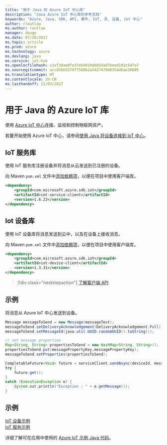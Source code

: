 ```yaml
---
title: "用于 Java 的 Azure IoT 中心库"
description: "Java Azure IoT 中心库的参考文档"
keywords: "Azure, Java, SDK, API, 事件, IoT, 流, 设备, iot 中心"
author: rloutlaw
ms.author: routlaw
manager: douge
ms.date: 07/20/2017
ms.topic: article
ms.prod: azure
ms.technology: azure
ms.devlang: java
ms.service: iot-hub
ms.openlocfilehash: c1af3dae0fe37eb4919db02da87beed193c547a7
ms.sourcegitcommit: acc83bb537d77568b2a5427479d6354d6ae30885
ms.translationtype: HT
ms.contentlocale: zh-CN
ms.lasthandoff: 11/03/2017
---
```

# <a name="azure-iot-libraries-for-java"></a>用于 Java 的 Azure IoT 库

使用 [Azure IoT 中心](https://docs.microsoft.com/azure/iot-hub/iot-hub-what-is-iot-hub)连接、监视和控制物联网资产。

若要开始使用 Azure IoT 中心，请参阅[使用 Java 将设备连接到 IoT 中心](/azure/iot-hub/iot-hub-java-java-getstarted)。

## <a name="iot-service-library"></a>IoT 服务库

使用 IoT 服务库注册设备并将消息从云发送到已注册的设备。

向 Maven `pom.xml` 文件中[添加依赖项](https://maven.apache.org/guides/getting-started/index.html#How_do_I_use_external_dependencies)，以便在项目中使用客户端库。  

```XML
<dependency>
    <groupId>com.microsoft.azure.sdk.iot</groupId>
    <artifactId>iot-service-client</artifactId>
    <version>1.6.23</version>
</dependency>
```   

## <a name="iot-device-library"></a>Iot 设备库

使用 IoT 设备库将消息发送到云中，以及在设备上接收消息。

向 Maven `pom.xml` 文件中[添加依赖项](https://maven.apache.org/guides/getting-started/index.html#How_do_I_use_external_dependencies)，以便在项目中使用客户端库。  

```XML
<dependency>
    <groupId>com.microsoft.azure.sdk.iot</groupId>
    <artifactId>iot-device-client</artifactId>
    <version>1.3.31</version>
</dependency>
```

> [!div class="nextstepaction"]
> [了解客户端 API](/java/api/overview/azure/iot/clientlibrary)   

## <a name="example"></a>示例

将消息从 Azure IoT 中心发送到设备。

```java
Message messageToSend = new Message(messageText);
messageToSend.setDeliveryAcknowledgement(DeliveryAcknowledgement.Full);
messageToSend.setMessageId(java.util.UUID.randomUUID().toString());

// set message properties
Map<String, String> propertiesToSend = new HashMap<String, String>();
propertiesToSend.put(messagePropertyKey,messagePropertyKey);
messageToSend.setProperties(propertiesToSend);

CompletableFuture<Void> future = serviceClient.sendAsync(deviceId, messageToSend);
try {
    future.get();
}
catch (ExecutionException e) {
    System.out.println("Exception : " + e.getMessage());
}
```


## <a name="samples"></a>示例

[IoT 设备示例](https://github.com/Azure/azure-iot-sdk-java/tree/master/device/iot-device-samples)     
[IoT 服务示例](https://github.com/Azure/azure-iot-sdk-java/tree/master/service/iot-service-samples)

详细了解可在应用中使用的 [Azure IoT 示例 Java 代码](https://azure.microsoft.com/resources/samples/?platform=java&term=iot)。
